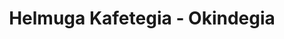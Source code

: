 ---
title: "Helmuga Kafetegia - Okindegia"
url: /bergara/helmuga-kafetegia-okindegia/
shop: panadería
---